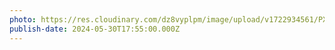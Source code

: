 ```yaml
---
photo: https://res.cloudinary.com/dz8vyplpm/image/upload/v1722934561/PXL_20240525_121937929.MP_Original_dto5wn.jpg
publish-date: 2024-05-30T17:55:00.000Z
---
```


